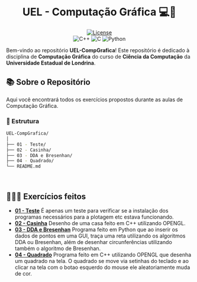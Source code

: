 <div align="center">
  <h1>UEL - Computação Gráfica 💻🎨</h1>
  
 <a href="" target="_blank">![License](https://img.shields.io/badge/license-MIT-blue.svg)</a><br>
 ![C++](https://img.shields.io/badge/C%2B%2B-Green)
 ![C](https://img.shields.io/badge/C-grey)
 ![Python](https://img.shields.io/badge/Python-3.8%2B-magenta.svg)
</div>

Bem-vindo ao repositório **UEL-CompGrafica**! Este repositório é dedicado à disciplina de **Computação Gráfica** do curso de **Ciência da Computação** da **Universidade Estadual de Londrina**.<br>

## 📚 Sobre o Repositório

Aqui você encontrará todos os exercícios propostos durante as aulas de Computação Gráfica.<br>

### 📂 Estrutura
```bash
UEL-CompGrafica/
│
├── 01 - Teste/
├── 02 - Casinha/
├── 03 - DDA e Bresenhan/
├── 04 - Quadrado/
└── README.md    
```

<br>

## 👨🏻‍💻 Exercícios feitos

- **[01 - Teste](https://github.com/LuccaGiovane/UEL-CompGrafica/tree/main/01%20-%20Teste)** É apenas um teste para verificar se a instalação dos programas necessários para a plotagem etc estava funcionando. <br>
- **[02 - Casinha](https://github.com/LuccaGiovane/UEL-CompGrafica/tree/main/02%20-%20Casinha)** Desenho de uma casa feito em C++ utilizando OPENGL.<br>
- **[03 - DDA e Bresenhan](https://github.com/LuccaGiovane/UEL-CompGrafica/tree/main/03%20-%20DDA%20e%20Bresenham)** Programa feito em Python que ao inserir os dados de pontos em uma GUI, traça uma reta utilizando os algoritmos DDA ou Bresenhan, além de desenhar circunferências utilizando também o algoritmo de Bresenhan.<br>
- **[04 - Quadrado](https://github.com/LuccaGiovane/UEL-CompGrafica/tree/main/04%20-%20Quadrado)** Programa feito em C++ utilizando OPENGL que desenha um quadrado na tela. O quadrado se move via setinhas do teclado e ao clicar na tela com o botao esquerdo do mouse ele aleatoriamente muda de cor.
